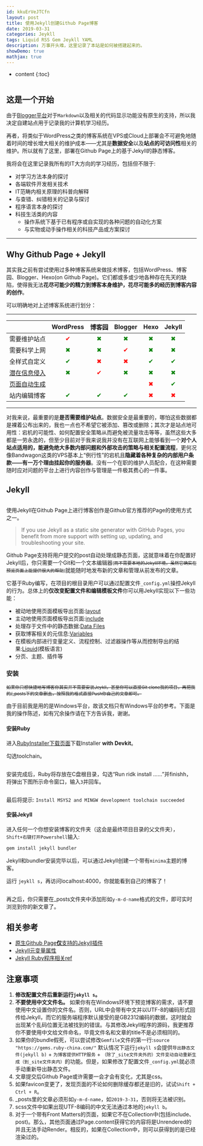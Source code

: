 ```yaml
---
id: kkuErVeJTCfn
layout: post
title: 使用Jekyll创建Github Page博客
date: 2019-03-31
categories: Jeykll
tags: Liquid RSS Gem Jeykll YAML
description: 万事开头难，这里记录了本站是如何被搭建起来的。
showDemo: true
mathjax: true
---
```



* content
{:toc}


<!-- 这是我的第一个代码显示脚本 -- <script>demo_js.EmbedDemo("89798dasoid")</script> -->

<center><img alt title src="/image/2019-03-31/building_website.svg"></center>

## 这是一个开始

由于[Blogger平台](https://caihuashuai.blogspot.com/)对于`Markdown`以及相关的代码显示功能没有原生的支持，所以我决定自建站点用于记录我的计算机学习经历。

再者，将类似于WordPress之类的博客系统在VPS或Cloud上部署会不可避免地随着时间的增长增大相关的维护成本——尤其是**数据安全**以及**站点的可访问性**相关的维护。所以就有了这里，部署在Github Page上的基于Jekyll的静态博客。

我将会在这里记录我所有的IT大方向的学习经历，包括但不限于:

* 对学习方法本身的探讨
* 各端软件开发相关技术
* IT范畴内相关原理的科普向解释
* 与查错、纠错相关的记录与探讨
* 程序语言本身的探讨
* 科技生活类的内容
    * 操作系统下基于已有程序或自实现的各种问题的自动化方案
    * 与实物或动手操作相关的科技产品或方案探讨
___

## Why Github Page + Jekyll

其实我之前有尝试使用过多种博客系统来做技术博客，包括WordPress、博客园、Blogger、Hexo(on Github Page)。它们都或多或少地各种存在先天的缺陷，使得我无法**花尽可能少的精力到博客本身维护，花尽可能多的经历到博客内容的创作**。

可以明确地对上述博客系统进行划分：

----------

|  | WordPress | 博客园 | Blogger |Hexo|Jekyll|
|----|----|----|----|----|----|
| <center>需要维护站点</center> | <center style="color:red">✔</center> | <center style="color:green">✖</center> | <center style="color:green">✖</center> | <center style="color:green">✖</center> | <center style="color:green">✖</center> |
| <center>需要科学上网</center> | <center style="color:green">✖</center> | <center style="color:green">✖</center> | <center style="color:red">✔</center> | <center style="color:green">✖</center> |<center style="color:green">✖</center> |
| <center>全样式自定义</center> | <center style="color:green">✔</center> | <center style="color:red">✖</center> | <center style="color:red">✖</center> | <center style="color:green">✔</center> |<center style="color:green">✔</center> |
| <center><span title="广告、社交关系等" style="text-decoration:underline;">潜在信息侵入</span></center> | <center style="color:green">✖</center> | <center style="color:red">✔</center> | <center style="color:green">✖</center> | <center style="color:green">✖</center> | <center style="color:green">✖</center> |
| <center><span title="Github Page支持自动生成静态页面" style="text-decoration:underline;">页面自动生成</span></center> |  | |  | <center style="color:red">✖</center> |<center style="color:green">✔</center> |
| <center>站内编辑博客</center> | <center style="color:green">✔</center> | <center style="color:green">✔</center> | <center style="color:green">✔</center> | <center style="color:red">✖</center> | <center style="color:red">✖</center> |

----------

对我来说，最重要的是**是否需要维护站点**。数据安全是最重要的，哪怕这些数据都是裸着公布出来的，我也一点也不希望它被添加、篡改或删除；其次才是站点地可用性：宕机的可能性、如何配置安全策略从而避免被流量攻击等等，虽然这些大多都是一劳永逸的，但至少目前对于我来说我并没有在互联网上能够看到一个**对个人站点适用的，能避免绝大多数内部问题和外部攻击的策略与相关配置流程**，更何况像Bandwagon这类的VPS基本上“例行性”的宕机且**隐藏着各种复杂的内部用户条款——有一万个理由挂起你的服务器**。没有一个在职的维护人员配合，在这种需要随时应对问题的平台上进行内容创作与管理是一件极其费心的一件事。



## Jekyll

<center><img alt title src="/image/2019-03-31/logo-2x.png"></center>

使用Jekyll在Github Page上进行博客创作是Github官方推荐的Page的使用方式之一。

> If you use Jekyll as a static site generator with GitHub Pages, you benefit from more support with setting up, updating, and troubleshooting your site.


Github Page支持将用户提交的post自动处理成静态页面，这就意味着在你配置好Jekyll后，你只需要一个Git和一个文本编辑器<small>(~~而不需要本地的Jekyll环境，虽然它确实在预览页面上能提供很大的帮助~~)</small>就能随时地发布新的文章和管理从前发布的文章。

它基于Ruby编写，在项目的根目录用户可以通过配置文件`_config.yml`操控Jekyll的行为。总体上的**仅改变配置文件和编辑模板文件**你可以用Jekyll实现以下一些功能：

* 被动地使用页面模板导出页面:[layout](https://jekyllrb.com/docs/layouts/)
* 主动地使用页面模板导出页面:[include](https://jekyllrb.com/docs/includes/)
* 处理存于文件中的静态数据:[Data Files](https://jekyllrb.com/docs/datafiles/)
* 获取博客相关的元信息:[Variables](https://jekyllrb.com/docs/variables/)
* 在模板内部进行变量定义、流程控制、过滤器操作等从而控制导出的结果:[Liquid](https://jekyllrb.com/docs/liquid/)(模板语言)
* 分页、主题、插件等

### 安装

<small>~~如果你只想快捷地写博客你其实并不需要安装Jeykll，甚至你可以直接Git clone我的项目，再把我的/_posts下的文章删去，按照我的格式直接Push你自己的文章即可。~~ </small>

由于目前我是用的是Windows平台，故该文档只有Windows平台的参考。下面是我的操作陈述，如有冗余操作请在下方告诉我，谢谢。

#### 安装Ruby

进入[RubyInstaller下载页面](https://www.ruby-lang.org/en/downloads/)下载Installer **with Devkit**。

勾选toolchain。
<center><img alt title src="/image/2019-03-31/1554021299.jpg"></center>

安装完成后，Ruby将存放在C盘根目录，勾选“Run ridk install ……”并finishh，将弹出下图所示命令窗口，输入`3`并回车。
<center><img alt title src="/image/2019-03-31/Snipaste_2019-03-31_16-39-33.png"></center>

最后将提示: `Install MSYS2 and MINGW development toolchain succeeded`

#### 安装Jekyll 
进入任何一个你想安装博客的文件夹（这会是最终项目目录的父文件夹），`Shift+右键打开Powershell`输入:
```powershell
gem install jekyll bundler
```
Jekyll和bundler安装完毕以后，可以通过Jekyll创建一个带有`minima`主题的博客。

运行 `jeykll s`，再访问localhost:4000，你就能看到自己的博客了！
<center><img alt title src="/image/2019-03-31/Snipaste_2019-03-31_17-21-34.png"></center>

再之后，你只需要在_posts文件夹中添加形如`y-m-d-name`格式的文件，即可实时浏览到你的新文章了。


## 相关参考

* [原生Github Page**仅**支持的Jekyll插件](https://help.github.com/en/articles/configuring-jekyll-plugins)
* [Jekyll元变量属性](https://jekyllrb.com/docs/variables/)
* [Jekyll Ruby程序相关ref](https://www.rubydoc.info/github/mojombo/jekyll/Jekyll)
  

## 注意事项

1. **修改配置文件后重新运行`jekyll s`。**
2. **不要使用中文文件名。**
如果你有在Windows环境下预览博客的需求，请不要使用中文设置你的文件名。否则，URL中会带有中文并以UTF-8的编码形式回传给Jekyll，而它的服务端程序默认接受的是GB2312编码的数据，这时就会出现某个乱码位置无法被找到的错误。与其修改Jekyll程序的源码，我更推荐你不要使用中文给文件命名，毕竟文件名和文章的title不是必须相同的。
3. 如果你的bundle假死，可以尝试修改`Gemfile`文件的第一行:`source "https://gems.ruby-china.com/"`
默认情况下运行`jekyll s`会提供`导出静态文件(jekyll b)` + `为博客提供HTTP服务` + `（除了_site文件夹外的）文件变动自动重新生成（到_site文件夹内）`的功能。但是，如果修改了配置文件`_config.yml`就必须手动重新导出静态文件。
4. 文章提交后Github Page或许需要一会才会有变化，尤其是css。
5. 如果favicon变更了，发现页面的不论如何删除缓存都还是旧的，试试`Shift + Ctrl + R`。
6. _posts里的文章必须形如`y-m-d-name`，如`2019-3-31`，否则将无法被识别。
7. scss文件中如果出现UTF-8编码的中文无法通过本地的`jekyll b`。
8. 对于一个带有Front Matters的页面，如果它不在Collection中(包括include、post)。那么，其他页面通过Page.content获得它的内容将是Unrendered的并且无法手动Render。相反的，如果在Collection中，则可以获得到的是已经渲染过的。